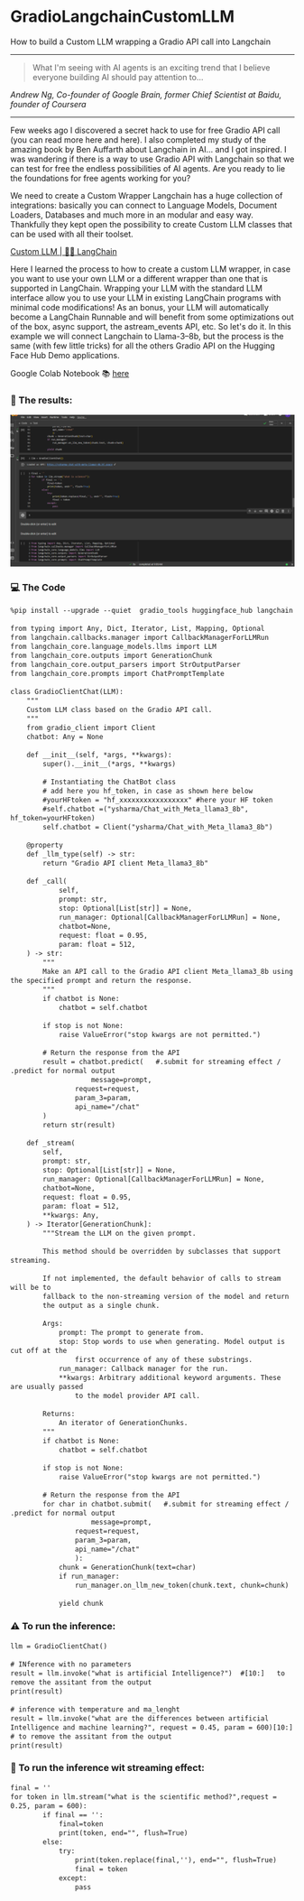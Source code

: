 # GradioLangchainCustomLLM
How to build a Custom LLM wrapping a Gradio API call into Langchain


---

> What I'm seeing with AI agents is an exciting trend that I believe everyone building AI should pay attention to…

*Andrew Ng, Co-founder of Google Brain, former Chief Scientist at Baidu, founder of Coursera*

---

Few weeks ago I discovered a secret hack to use for free Gradio API call (you can read more here and here). I also completed my study of the amazing book by Ben Auffarth about Langchain in AI… and I got inspired.
I was wandering if there is a way to use Gradio API with Langchain so that we can test for free the endless possibilities of AI agents. Are you ready to lie the foundations for free agents working for you?

We need to create a Custom Wrapper
Langchain has a huge collection of integrations: basically you can connect to Language Models, Document Loaders, Databases and much more in an modular and easy way. 
Thankfully they kept open the possibility to create Custom LLM classes that can be used with all their toolset.

[Custom LLM | 🦜️🔗 LangChain](https://python.langchain.com/v0.1/docs/modules/model_io/llms/custom_llm/)

Here I learned the process to how to create a custom LLM wrapper, in case you want to use your own LLM or a different wrapper than one that is supported in LangChain.
Wrapping your LLM with the standard LLM interface allow you to use your LLM in existing LangChain programs with minimal code modifications!
As an bonus, your LLM will automatically become a LangChain Runnable and will benefit from some optimizations out of the box, async support, the astream_events API, etc.
So let's do it. In this example we will connect Langchain to Llama-3–8b, but the process is the same (with few little tricks) for all the others Gradio API on the Hugging Face Hub Demo applications.


Google Colab Notebook 📚 [here](https://github.com/fabiomatricardi/GradioLangchainCustomLLM/raw/main/Gradio%2BLangChain%3DFreeAI_Agents.ipynb)


### 🌟 The results:

<img src='https://github.com/fabiomatricardi/GradioLangchainCustomLLM/raw/main/GradiolangChainStreaming.gif' width=900>


### 💻 The Code

```
%pip install --upgrade --quiet  gradio_tools huggingface_hub langchain

from typing import Any, Dict, Iterator, List, Mapping, Optional
from langchain.callbacks.manager import CallbackManagerForLLMRun
from langchain_core.language_models.llms import LLM
from langchain_core.outputs import GenerationChunk
from langchain_core.output_parsers import StrOutputParser
from langchain_core.prompts import ChatPromptTemplate

class GradioClientChat(LLM):
    """
    Custom LLM class based on the Gradio API call.
    """
    from gradio_client import Client
    chatbot: Any = None

    def __init__(self, *args, **kwargs):
        super().__init__(*args, **kwargs)

        # Instantiating the ChatBot class
        # add here you hf_token, in case as shown here below
        #yourHFtoken = "hf_xxxxxxxxxxxxxxxxx" #here your HF token
        #self.chatbot =("ysharma/Chat_with_Meta_llama3_8b", hf_token=yourHFtoken)
        self.chatbot = Client("ysharma/Chat_with_Meta_llama3_8b")

    @property
    def _llm_type(self) -> str:
        return "Gradio API client Meta_llama3_8b"

    def _call(
            self,
            prompt: str,
            stop: Optional[List[str]] = None,
            run_manager: Optional[CallbackManagerForLLMRun] = None,
            chatbot=None,
            request: float = 0.95,
            param: float = 512,
    ) -> str:
        """
        Make an API call to the Gradio API client Meta_llama3_8b using the specified prompt and return the response.
        """
        if chatbot is None:
            chatbot = self.chatbot

        if stop is not None:
            raise ValueError("stop kwargs are not permitted.")

        # Return the response from the API
        result = chatbot.predict(   #.submit for streaming effect / .predict for normal output
            		message=prompt,
                request=request,
                param_3=param,
                api_name="/chat"
        )
        return str(result)

    def _stream(
        self,
        prompt: str,
        stop: Optional[List[str]] = None,
        run_manager: Optional[CallbackManagerForLLMRun] = None,
        chatbot=None,
        request: float = 0.95,
        param: float = 512,
        **kwargs: Any,
    ) -> Iterator[GenerationChunk]:
        """Stream the LLM on the given prompt.

        This method should be overridden by subclasses that support streaming.

        If not implemented, the default behavior of calls to stream will be to
        fallback to the non-streaming version of the model and return
        the output as a single chunk.

        Args:
            prompt: The prompt to generate from.
            stop: Stop words to use when generating. Model output is cut off at the
                first occurrence of any of these substrings.
            run_manager: Callback manager for the run.
            **kwargs: Arbitrary additional keyword arguments. These are usually passed
                to the model provider API call.

        Returns:
            An iterator of GenerationChunks.
        """
        if chatbot is None:
            chatbot = self.chatbot

        if stop is not None:
            raise ValueError("stop kwargs are not permitted.")

        # Return the response from the API
        for char in chatbot.submit(   #.submit for streaming effect / .predict for normal output
            		message=prompt,
                request=request,
                param_3=param,
                api_name="/chat"
                ):
            chunk = GenerationChunk(text=char)
            if run_manager:
                run_manager.on_llm_new_token(chunk.text, chunk=chunk)

            yield chunk
```

### ⚠️ To run the inference:

```
llm = GradioClientChat()

# INference with no parameters
result = llm.invoke("what is artificial Intelligence?")  #[10:]   to remove the assitant from the output
print(result)

# inference with temperature and ma_lenght
result = llm.invoke("what are the differences between artificial Intelligence and machine learning?", request = 0.45, param = 600)[10:]  # to remove the assitant from the output
print(result)
```


### 🥂 To run the inference wit streaming effect:

```
final = ''
for token in llm.stream("what is the scientific method?",request = 0.25, param = 600):
        if final == '':
            final=token
            print(token, end="", flush=True)
        else:
            try:
                print(token.replace(final,''), end="", flush=True)
                final = token
            except:
                pass
```

